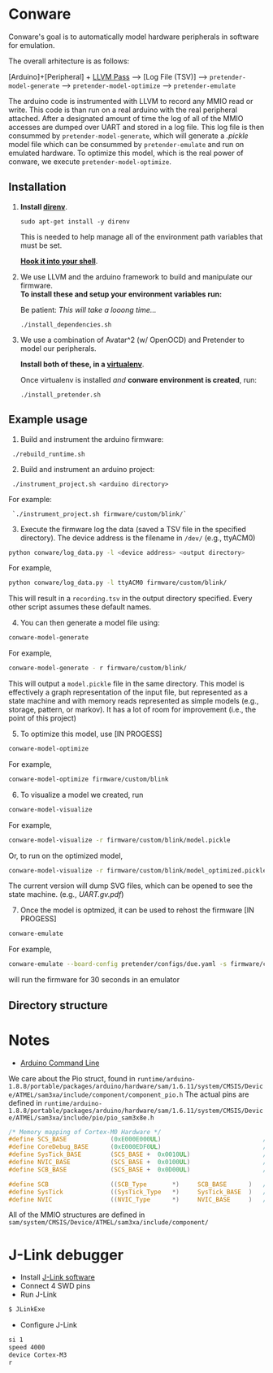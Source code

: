 # Conware
Conware's goal is to automatically model hardware peripherals in software for emulation.

The overall arhitecture is as follows:


[Arduino]+[Peripheral] + [LLVM Pass](llvm-transformation-pass/) --> [Log File (TSV)] --> `pretender-model-generate` --> `pretender-model-optimize` --> `pretender-emulate`

The arduino code is instrumented with LLVM to record any MMIO read or write.
This code is than run on a real arduino with the real peripheral attached.
After a designated amount of time the log of all of the MMIO accesses are dumped over UART and stored in a log file.
This log file is then consummed by `pretender-model-generate`, which will generate a _.pickle_ model file which can be consummed by `pretender-emulate` and run on emulated hardware.
To optimize this model, which is the real power of conware, we execute `pretender-model-optimize`.


## Installation
  
  1. **Install [direnv](https://direnv.net/)**.
   
     `sudo apt-get install -y direnv`
     
     This is needed to help manage all of the environment path variables that must be set.
    
     **[Hook it into your shell](https://direnv.net/docs/hook.html)**.

  2.  We use LLVM and the arduino framework to build and manipulate our firmware.  
**To install these and setup your environment variables run:**
  
      Be patient: *This will take a looong time...* 
    
      `./install_dependencies.sh`

  3. We use a combination of Avatar^2 (w/ OpenOCD) and Pretender to 
      model our peripherals.  

      **Install both of these, in a [virtualenv](https://virtualenv.pypa.io/en/latest/)**.  

      Once virtualenv is installed *and* **conware environment is created**, run:

     `./install_pretender.sh`


## Example usage

   1. Build and instrument the arduino firmware:
    
     ./rebuild_runtime.sh

   2. Build and instrument an arduino project:
    
     ./instrument_project.sh <arduino directory>

   For example:
   
     `./instrument_project.sh firmware/custom/blink/`

   3. Execute the firmware log the data (saved a TSV file in the specified directory).  The device address is the filename in `/dev/` (e.g., ttyACM0)
```bash
python conware/log_data.py -l <device address> <output directory>
```
For example,
```bash
python conware/log_data.py -l ttyACM0 firmware/custom/blink/
```
This will result in a `recording.tsv` in the output directory specified.  Every other script assumes these default names.

4. You can then generate a model file using:
```bash
conware-model-generate
```
For example,
```bash
conware-model-generate - r firmware/custom/blink/
```
This will output a `model.pickle` file in the same directory.  This model is effectively a graph representation of the input file, but represented as a state machine and with memory reads represented as simple models (e.g., storage, pattern, or markov).  It has a lot of room for improvement (i.e., the point of this project)

5. To optimize this model, use  [IN PROGESS]
```bash
conware-model-optimize
```
For example,
```bash
conware-model-optimize firmware/custom/blink
```

6. To visualize a model we created, run
```bash
conware-model-visualize
```
For example,
```bash
conware-model-visualize -r firmware/custom/blink/model.pickle  
```
Or, to run on the optimized model,
```bash
conware-model-visualize -r firmware/custom/blink/model_optimized.pickle
```

The current version will dump SVG files, which can be opened to see the state machine. (e.g., _UART.gv.pdf_)

7. Once the model is optmized, it can be used to rehost the firmware [IN PROGESS]
```bash
conware-emulate
```
For example,
```bash
conware-emulate --board-config pretender/configs/due.yaml -s firmware/custom/blink/build/blink.ino.bin  -r firmware/custom/blink -t 30
```
will run the firmware for 30 seconds in an emulator

## Directory structure


# Notes
- [Arduino Command Line](https://github.com/arduino/Arduino/blob/master/build/shared/manpage.adoc)

We care about the Pio struct, found in `runtime/arduino-1.8.8/portable/packages/arduino/hardware/sam/1.6.11/system/CMSIS/Device/ATMEL/sam3xa/include/component/component_pio.h`
The actual pins are defined in `runtime/arduino-1.8.8/portable/packages/arduino/hardware/sam/1.6.11/system/CMSIS/Device/ATMEL/sam3xa/include/pio/pio_sam3x8e.h`


```C
/* Memory mapping of Cortex-M0 Hardware */
#define SCS_BASE            (0xE000E000UL)                            /*!< System Control Space Base Address */
#define CoreDebug_BASE      (0xE000EDF0UL)                            /*!< Core Debug Base Address           */
#define SysTick_BASE        (SCS_BASE +  0x0010UL)                    /*!< SysTick Base Address              */
#define NVIC_BASE           (SCS_BASE +  0x0100UL)                    /*!< NVIC Base Address                 */
#define SCB_BASE            (SCS_BASE +  0x0D00UL)                    /*!< System Control Block Base Address */

#define SCB                 ((SCB_Type       *)     SCB_BASE      )   /*!< SCB configuration struct           */
#define SysTick             ((SysTick_Type   *)     SysTick_BASE  )   /*!< SysTick configuration struct       */
#define NVIC                ((NVIC_Type      *)     NVIC_BASE     )   /*!< NVIC configuration struct          */
```

All of the MMIO structures are defined in `sam/system/CMSIS/Device/ATMEL/sam3xa/include/component/`

# J-Link debugger

* Install [J-Link software](https://www.segger.com/products/debug-probes/j-link/tools/j-link-gdb-server/about-j-link-gdb-server/)
* Connect 4 SWD pins
* Run J-Link
```bash
$ JLinkExe
```
* Configure J-Link
```bash
si 1
speed 4000
device Cortex-M3
r
```
